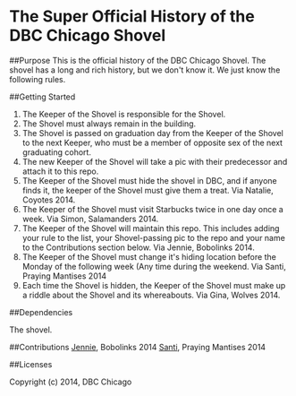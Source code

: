 The Super Official History of the DBC Chicago Shovel
=================================

##Purpose
This is the official history of the DBC Chicago Shovel.  The shovel has a long and rich history, but we don't know it.  We just know the following rules.

##Getting Started

1.  The Keeper of the Shovel is responsible for the Shovel.
2.  The Shovel must always remain in the building.
3.  The Shovel is passed on graduation day from the Keeper of the Shovel to the next Keeper, who must be a member of opposite sex of the next graduating cohort.
4.  The new Keeper of the Shovel will take a pic with their predecessor and attach it to this repo.
5.  The Keeper of the Shovel must hide the shovel in DBC, and if anyone finds it, the keeper of the Shovel must give them a treat. Via Natalie, Coyotes 2014.
6.  The Keeper of the Shovel must visit Starbucks twice in one day once a week.  Via Simon, Salamanders 2014.
7.  The Keeper of the Shovel will maintain this repo.  This includes adding your rule to the list, your Shovel-passing pic to the repo and your name to the Contributions section below.  Via Jennie, Bobolinks 2014.
8. The Keeper of the Shovel must change it's hiding location before the Monday of the following week (Any time during the weekend. Via Santi, Praying Mantises 2014
9. Each time the Shovel is hidden, the Keeper of the Shovel must make up a riddle about the Shovel and its whereabouts. Via Gina, Wolves 2014.

##Dependencies

The shovel.

##Contributions
[Jennie](https://github.com/littleredninja), Bobolinks 2014
[Santi](https://github.com/sbaus42), Praying Mantises 2014

##Licenses

Copyright (c) 2014, DBC Chicago